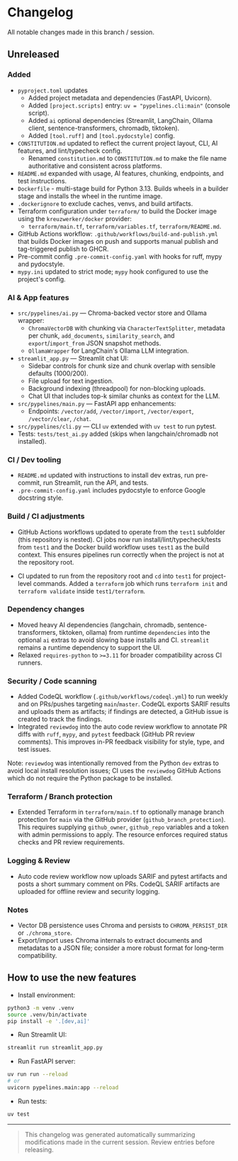 # Changelog

All notable changes made in this branch / session.

## Unreleased

### Added
- `pyproject.toml` updates
  - Added project metadata and dependencies (FastAPI, Uvicorn).
  - Added `[project.scripts]` entry: `uv = "pypelines.cli:main"` (console script).
  - Added `ai` optional dependencies (Streamlit, LangChain, Ollama client, sentence-transformers, chromadb, tiktoken).
  - Added `[tool.ruff]` and `[tool.pydocstyle]` config.
- `CONSTITUTION.md` updated to reflect the current project layout, CLI, AI features, and lint/typecheck config.
  - Renamed `constitution.md` to `CONSTITUTION.md` to make the file name authoritative and consistent across platforms.
- `README.md` expanded with usage, AI features, chunking, endpoints, and test instructions.
- `Dockerfile` - multi-stage build for Python 3.13. Builds wheels in a builder stage and installs the wheel in the runtime image.
- `.dockerignore` to exclude caches, venvs, and build artifacts.
- Terraform configuration under `terraform/` to build the Docker image using the `kreuzwerker/docker` provider:
  - `terraform/main.tf`, `terraform/variables.tf`, `terraform/README.md`.
- GitHub Actions workflow: `.github/workflows/build-and-publish.yml` that builds Docker images on push and supports manual publish and tag-triggered publish to GHCR.
- Pre-commit config `.pre-commit-config.yaml` with hooks for ruff, mypy and pydocstyle.
- `mypy.ini` updated to strict mode; `mypy` hook configured to use the project's config.

### AI & App features
- `src/pypelines/ai.py` — Chroma-backed vector store and Ollama wrapper:
  - `ChromaVectorDB` with chunking via `CharacterTextSplitter`, metadata per chunk, `add_documents`, `similarity_search`, and `export`/`import_from` JSON snapshot methods.
  - `OllamaWrapper` for LangChain's Ollama LLM integration.
- `streamlit_app.py` — Streamlit chat UI:
  - Sidebar controls for chunk size and chunk overlap with sensible defaults (1000/200).
  - File upload for text ingestion.
  - Background indexing (threadpool) for non-blocking uploads.
  - Chat UI that includes top-k similar chunks as context for the LLM.
- `src/pypelines/main.py` — FastAPI app enhancements:
  - Endpoints: `/vector/add`, `/vector/import`, `/vector/export`, `/vector/clear`, `/chat`.
- `src/pypelines/cli.py` — CLI `uv` extended with `uv test` to run pytest.
- Tests: `tests/test_ai.py` added (skips when langchain/chromadb not installed).

### CI / Dev tooling
- `README.md` updated with instructions to install dev extras, run pre-commit, run Streamlit, run the API, and tests.
- `.pre-commit-config.yaml` includes pydocstyle to enforce Google docstring style.

### Build / CI adjustments
- GitHub Actions workflows updated to operate from the `test1` subfolder (this repository is nested). CI jobs now run install/lint/typecheck/tests from `test1` and the Docker build workflow uses `test1` as the build context. This ensures pipelines run correctly when the project is not at the repository root.

- CI updated to run from the repository root and `cd` into `test1` for project-level commands. Added a `terraform` job which runs `terraform init` and `terraform validate` inside `test1/terraform`.

### Dependency changes
- Moved heavy AI dependencies (langchain, chromadb, sentence-transformers, tiktoken, ollama) from runtime `dependencies` into the optional `ai` extras to avoid slowing base installs and CI. `streamlit` remains a runtime dependency to support the UI.
- Relaxed `requires-python` to `>=3.11` for broader compatibility across CI runners.

### Security / Code scanning
- Added CodeQL workflow (`.github/workflows/codeql.yml`) to run weekly and on PRs/pushes targeting `main`/`master`. CodeQL exports SARIF results and uploads them as artifacts; if findings are detected, a GitHub issue is created to track the findings.
- Integrated `reviewdog` into the auto code review workflow to annotate PR diffs with `ruff`, `mypy`, and `pytest` feedback (GitHub PR review comments). This improves in-PR feedback visibility for style, type, and test issues.

Note: `reviewdog` was intentionally removed from the Python `dev` extras to avoid local install resolution issues; CI uses the `reviewdog` GitHub Actions which do not require the Python package to be installed.

### Terraform / Branch protection
- Extended Terraform in `terraform/main.tf` to optionally manage branch protection for `main` via the GitHub provider (`github_branch_protection`). This requires supplying `github_owner`, `github_repo` variables and a token with admin permissions to apply. The resource enforces required status checks and PR review requirements.

### Logging & Review
- Auto code review workflow now uploads SARIF and pytest artifacts and posts a short summary comment on PRs. CodeQL SARIF artifacts are uploaded for offline review and security logging.


### Notes
- Vector DB persistence uses Chroma and persists to `CHROMA_PERSIST_DIR` or `./chroma_store`.
- Export/import uses Chroma internals to extract documents and metadatas to a JSON file; consider a more robust format for long-term compatibility.

## How to use the new features
- Install environment:
```bash
python3 -m venv .venv
source .venv/bin/activate
pip install -e '.[dev,ai]'
```
- Run Streamlit UI:
```bash
streamlit run streamlit_app.py
```
- Run FastAPI server:
```bash
uv run run --reload
# or
uvicorn pypelines.main:app --reload
```
- Run tests:
```bash
uv test
```

---

> This changelog was generated automatically summarizing modifications made in the current session. Review entries before releasing.
